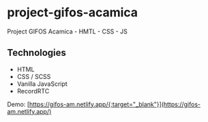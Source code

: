 # project-gifos-acamica
Project GIFOS Acamica - HMTL - CSS - JS

## Technologies

* HTML
* CSS / SCSS
* Vanilla JavaScript
* RecordRTC 

Demo: [https://gifos-am.netlify.app/{:target="_blank"}](https://gifos-am.netlify.app/)
